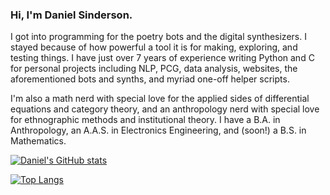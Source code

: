 ### Hi, I'm Daniel Sinderson.
I got into programming for the poetry bots and the digital synthesizers. I stayed because of how powerful a tool it is for making, exploring, and testing things. I have just over 7 years of experience writing Python and C for personal projects including NLP, PCG, data analysis, websites, the aforementioned bots and synths, and myriad one-off helper scripts.

I'm also a math nerd with special love for the applied sides of differential equations and category theory, and an anthropology nerd with special love for ethnographic methods and institutional theory. I have a B.A. in Anthropology, an A.A.S. in Electronics Engineering, and (soon!) a B.S. in Mathematics.


[![Daniel's GitHub stats](https://github-readme-stats.vercel.app/api?username=danielsinderson&theme=dark)](https://github.com/danielsinderson/github-readme-stats)

[![Top Langs](https://github-readme-stats.vercel.app/api/top-langs/?username=danielsinderson&hide=javascript,html,tex&langs_count=8&layout=compact&theme=dark)](https://github.com/danielsinderson/github-readme-stats)
